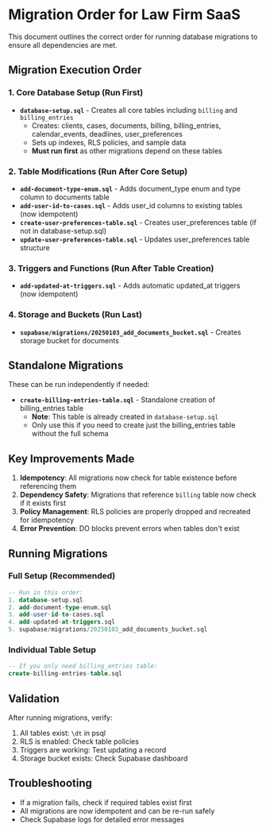 # Migration Order for Law Firm SaaS

This document outlines the correct order for running database migrations to ensure all dependencies are met.

## Migration Execution Order

### 1. Core Database Setup (Run First)
- **`database-setup.sql`** - Creates all core tables including `billing` and `billing_entries`
  - Creates: clients, cases, documents, billing, billing_entries, calendar_events, deadlines, user_preferences
  - Sets up indexes, RLS policies, and sample data
  - **Must run first** as other migrations depend on these tables

### 2. Table Modifications (Run After Core Setup)
- **`add-document-type-enum.sql`** - Adds document_type enum and type column to documents table
- **`add-user-id-to-cases.sql`** - Adds user_id columns to existing tables (now idempotent)
- **`create-user-preferences-table.sql`** - Creates user_preferences table (if not in database-setup.sql)
- **`update-user-preferences-table.sql`** - Updates user_preferences table structure

### 3. Triggers and Functions (Run After Table Creation)
- **`add-updated-at-triggers.sql`** - Adds automatic updated_at triggers (now idempotent)

### 4. Storage and Buckets (Run Last)
- **`supabase/migrations/20250103_add_documents_bucket.sql`** - Creates storage bucket for documents

## Standalone Migrations

These can be run independently if needed:

- **`create-billing-entries-table.sql`** - Standalone creation of billing_entries table
  - **Note**: This table is already created in `database-setup.sql`
  - Only use this if you need to create just the billing_entries table without the full schema

## Key Improvements Made

1. **Idempotency**: All migrations now check for table existence before referencing them
2. **Dependency Safety**: Migrations that reference `billing` table now check if it exists first
3. **Policy Management**: RLS policies are properly dropped and recreated for idempotency
4. **Error Prevention**: DO blocks prevent errors when tables don't exist

## Running Migrations

### Full Setup (Recommended)
```sql
-- Run in this order:
1. database-setup.sql
2. add-document-type-enum.sql
3. add-user-id-to-cases.sql
4. add-updated-at-triggers.sql
5. supabase/migrations/20250103_add_documents_bucket.sql
```

### Individual Table Setup
```sql
-- If you only need billing_entries table:
create-billing-entries-table.sql
```

## Validation

After running migrations, verify:
1. All tables exist: `\dt` in psql
2. RLS is enabled: Check table policies
3. Triggers are working: Test updating a record
4. Storage bucket exists: Check Supabase dashboard

## Troubleshooting

- If a migration fails, check if required tables exist first
- All migrations are now idempotent and can be re-run safely
- Check Supabase logs for detailed error messages
